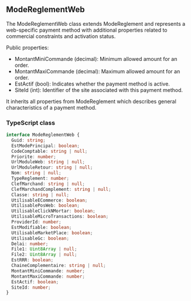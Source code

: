﻿## ModeReglementWeb

The ModeReglementWeb class extends ModeReglement and represents a web-specific payment method with additional properties related to commercial constraints and activation status.

Public properties:
- MontantMiniCommande (decimal): Minimum allowed amount for an order.
- MontantMaxiCommande (decimal): Maximum allowed amount for an order.
- EstActif (bool): Indicates whether the payment method is active.
- SiteId (int): Identifier of the site associated with this payment method.

It inherits all properties from ModeReglement which describes general characteristics of a payment method.

### TypeScript class
```typescript
interface ModeReglementWeb {
  Guid: string;
  EstModePrincipal: boolean;
  CodeComptable: string | null;
  Priorite: number;
  UrlModuleWeb: string | null;
  UrlModuleRetour: string | null;
  Nom: string | null;
  TypeReglement: number;
  ClefMarchand: string | null;
  ClefMarchandComplement: string | null;
  Classe: string | null;
  UtilisableECommerce: boolean;
  UtilisablePosWeb: boolean;
  UtilisableClickNMortar: boolean;
  UtilisableMicroTransactions: boolean;
  ProviderId: number;
  EstModifiable: boolean;
  UtilisableMarketPlace: boolean;
  UtilisableGc: boolean;
  Delai: number;
  File1: Uint8Array | null;
  File2: Uint8Array | null;
  EstRRR: boolean;
  ChaineComplementaire: string | null;
  MontantMiniCommande: number;
  MontantMaxiCommande: number;
  EstActif: boolean;
  SiteId: number;
}
```